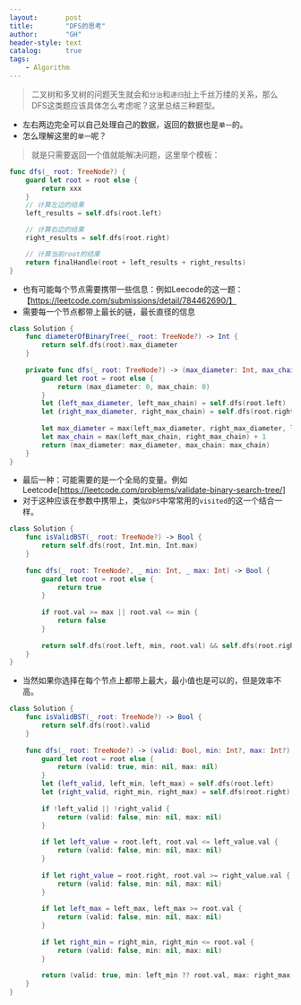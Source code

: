 ```yaml
---
layout:       post
title:        "DFS的思考"
author:       "GH"
header-style: text
catalog:      true
tags:
    - Algorithm
---
```


> 二叉树和多叉树的问题天生就会和`分治`和`递归`扯上千丝万缕的关系，那么DFS这类题应该具体怎么考虑呢？这里总结三种题型。

<!-- more -->

* 左右两边完全可以自己处理自己的数据，返回的数据也是`单一`的。
* 怎么理解这里的`单一`呢？
> 就是只需要返回一个值就能解决问题，这里举个模板：

```swift
func dfs(_ root: TreeNode?) {
    guard let root = root else {
        return xxx
    }
    // 计算左边的结果
    left_results = self.dfs(root.left)

    // 计算右边的结果
    right_results = self.dfs(root.right)

    // 计算当前root的结果
    return finalHandle(root + left_results + right_results)
}
```

* 也有可能每个节点需要携带一些信息：例如Leecode的这一题：【https://leetcode.com/submissions/detail/784462690/】
* 需要每一个节点都带上最长的链，最长直径的信息

```swift
class Solution {
    func diameterOfBinaryTree(_ root: TreeNode?) -> Int {
        return self.dfs(root).max_diameter
    }
    
    private func dfs(_ root: TreeNode?) -> (max_diameter: Int, max_chain: Int) {
        guard let root = root else {
            return (max_diameter: 0, max_chain: 0)
        }
        let (left_max_diameter, left_max_chain) = self.dfs(root.left)
        let (right_max_diameter, right_max_chain) = self.dfs(root.right)
        
        let max_diameter = max(left_max_diameter, right_max_diameter, left_max_chain + right_max_chain)
        let max_chain = max(left_max_chain, right_max_chain) + 1
        return (max_diameter: max_diameter, max_chain: max_chain)
    }
}
```

* 最后一种：可能需要的是一个全局的变量。例如Leetcode[https://leetcode.com/problems/validate-binary-search-tree/]
* 对于这种应该在参数中携带上，类似`DFS`中常常用的`visited`的这一个结合一样。

```swift
class Solution {
    func isValidBST(_ root: TreeNode?) -> Bool {
        return self.dfs(root, Int.min, Int.max)
    }
    
    func dfs(_ root: TreeNode?, _ min: Int, _ max: Int) -> Bool {
        guard let root = root else {
            return true
        }
        
        if root.val >= max || root.val <= min {
            return false
        }
        
        return self.dfs(root.left, min, root.val) && self.dfs(root.right, root.val, max)
    }
}
```

* 当然如果你选择在每个节点上都带上最大，最小值也是可以的，但是效率不高。

```swift
class Solution {
    func isValidBST(_ root: TreeNode?) -> Bool {
        return self.dfs(root).valid
    }
    
    func dfs(_ root: TreeNode?) -> (valid: Bool, min: Int?, max: Int?) {
        guard let root = root else {
            return (valid: true, min: nil, max: nil)
        }
        let (left_valid, left_min, left_max) = self.dfs(root.left)
        let (right_valid, right_min, right_max) = self.dfs(root.right)
        
        if !left_valid || !right_valid {
            return (valid: false, min: nil, max: nil)
        }
     
        if let left_value = root.left, root.val <= left_value.val {
            return (valid: false, min: nil, max: nil)
        }
        
        if let right_value = root.right, root.val >= right_value.val {
            return (valid: false, min: nil, max: nil)
        }
        
        if let left_max = left_max, left_max >= root.val {
            return (valid: false, min: nil, max: nil)
        }
        
        if let right_min = right_min, right_min <= root.val {
            return (valid: false, min: nil, max: nil)
        }
        
        return (valid: true, min: left_min ?? root.val, max: right_max ?? root.val)
    }
}
```